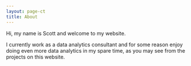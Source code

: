 ```yaml
---
layout: page-ct
title: About
---
```


Hi, my name is Scott and welcome to my website.

I currently work as a data analytics consultant and for some reason enjoy doing even more data analytics in my spare time, as you may see from the projects on this website.


